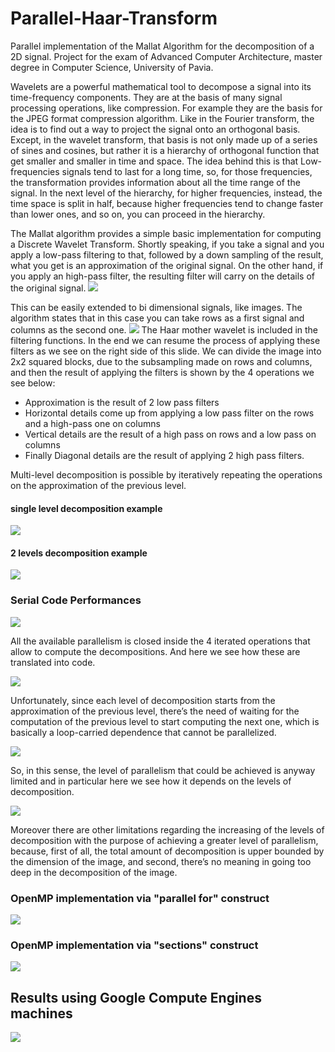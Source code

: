 # Parallel-Haar-Transform
Parallel implementation of the Mallat Algorithm for the decomposition of a 2D signal. Project for the exam of Advanced Computer Architecture, master degree in Computer Science, University of Pavia.


Wavelets are a powerful mathematical tool to decompose a signal into its time-frequency components. They are at the basis of many signal processing operations, like compression. For example they are the basis for the JPEG format compression algorithm.
Like in the Fourier transform, the idea is to find out a way to project the signal onto an orthogonal basis. Except, in the wavelet transform, that basis is not only made up of a series of sines and cosines, but rather it is a hierarchy of orthogonal function that get smaller and smaller in time and space. The idea behind this is that Low-frequencies signals tend to last for a long time, so, for those frequencies, the transformation provides information about all the time range of the signal. In the next level of the hierarchy, for higher frequencies, instead, the time space is split in half, because higher frequencies tend to change faster than lower ones, and so on, you can proceed in the hierarchy.

The Mallat algorithm provides a simple basic implementation for computing a Discrete Wavelet Transform. 
Shortly speaking, if you take a signal and you apply a low-pass filtering to that, followed by a down sampling of the result, what you get is an approximation of the original signal. On the other hand, if you apply an high-pass filter, the resulting filter will carry on the details of the original signal.
<img src="results/1d-signal-decomposition-scheme.png">

This can be easily extended to bi dimensional signals, like images. The algorithm states that in this case you can take rows as a first signal and columns as the second one.
<img src="results/2d-signal-decomposition-scheme.png">
The Haar mother wavelet is included in the filtering functions. In the end we can resume the process of applying these filters as we see on the right side of this slide. We can divide the image into 2x2 squared blocks, due to the subsampling made on rows and columns, and then the result of applying the filters is shown by the 4 operations we see below:
- Approximation is the result of 2 low pass filters
- Horizontal details come up from applying a low pass filter on the rows and a high-pass one on columns
- Vertical details are the result of a high pass on rows and a low pass on columns
- Finally Diagonal details are the result of applying 2 high pass filters.

Multi-level decomposition is possible by iteratively repeating the operations on the approximation of the previous level.

#### single level decomposition example

<img src="results/merged_multilevel_1.jpeg">

#### 2 levels decomposition example

<img src="results/merged_multilevel_2.jpeg">

### Serial Code Performances

<img src="/results/serial-code-perf.png">

All the available parallelism is closed inside the 4 iterated operations that allow to compute the decompositions. 
And here we see how these are translated into code.

<img src="/results/serial-code-details-1.png">

Unfortunately, since each level of decomposition starts from the approximation of the previous level, there’s the need of waiting for the computation of the previous level to start computing the next one, which is basically a loop-carried dependence that cannot be parallelized.

<img src="/results/serial-code-details-2.png">

So, in this sense, the level of parallelism that could be achieved is anyway limited and in particular here we see how it depends on the levels of decomposition.

<img src="results/speed-up-limitation-vs-decomplevels.png">

Moreover there are other limitations regarding the increasing of the levels of decomposition with the purpose of achieving a greater level of parallelism, because, first of all, the total amount of decomposition is upper bounded by the dimension of the image, and second, there’s no meaning in going too deep in the decomposition of the image.

### OpenMP implementation via "parallel for" construct

<img src="/results/parallel-for-code.png">

### OpenMP implementation via "sections" construct

<img src="/results/paralell-sections-code.png">

## Results using Google Compute Engines machines

<img src="/results/mwct-comparison.png">


